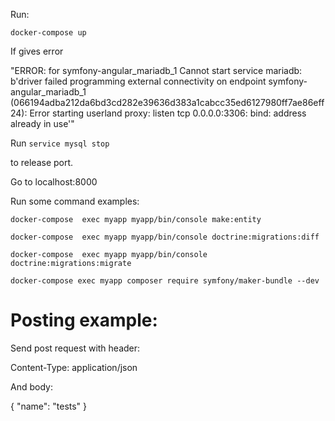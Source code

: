 Run:

`docker-compose up`

If gives error

"ERROR: for symfony-angular_mariadb_1  Cannot start service mariadb: b'driver failed programming external connectivity on endpoint symfony-angular_mariadb_1 (066194adba212da6bd3cd282e39636d383a1cabcc35ed6127980ff7ae86eff24): Error starting userland proxy: listen tcp 0.0.0.0:3306: bind: address already in use'"

Run 
`service mysql stop`

to release port.

Go to localhost:8000

Run some command examples:

`docker-compose  exec myapp myapp/bin/console make:entity`

`docker-compose  exec myapp myapp/bin/console doctrine:migrations:diff `

`docker-compose  exec myapp myapp/bin/console doctrine:migrations:migrate`

`docker-compose exec myapp composer require symfony/maker-bundle --dev`

Posting example:
=

Send post request with header:

Content-Type: application/json

And body: 

{
  "name": "tests"
}